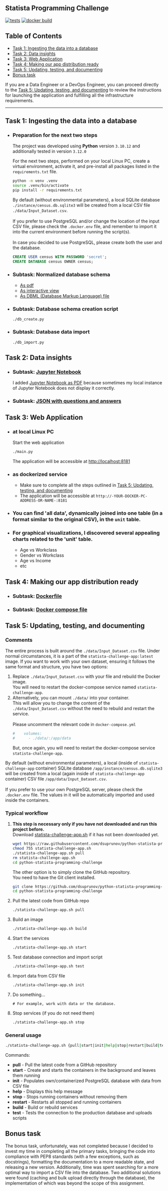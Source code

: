 ## Statista Programming Challenge

[![tests](https://github.com/dsuprunov/python-statista-programming-challenge/actions/workflows/tests.yml/badge.svg)](https://github.com/dsuprunov/python-statista-programming-challenge/actions/workflows/tests.yml)
[![docker build](https://github.com/dsuprunov/python-statista-programming-challenge/actions/workflows/docker.yml/badge.svg)](https://github.com/dsuprunov/python-statista-programming-challenge/actions/workflows/docker.yml)

## Table of Contents

- [Task 1: Ingesting the data into a database](#task-1-ingesting-the-data-into-a-database)
- [Task 2: Data insights](#task-2-data-insights)
- [Task 3: Web Application](#task-3-web-application)
- [Task 4: Making our app distribution ready](#task-4-making-our-app-distribution-ready)
- [Task 5: Updating, testing, and documenting](#task-5-updating-testing-and-documenting)
- [Bonus task](#bonus-task)

If you are a Data Engineer or a DevOps Engineer, you can proceed directly
to the [Task 5: Updating, testing, and documenting](#task-5-updating-testing-and-documenting) to review the instructions
for launching the application and fulfilling all the infrastructure requirements.

---

## Task 1: Ingesting the data into a database

- ### Preparation for the next two steps

  The project was developed using **Python** version `3.10.12` and additionally tested in version `3.12.0`

  For the next two steps, performed on your local Linux PC, create a
  virtual environment, activate it, and pre-install all packages listed in the `requirements.txt` file.
  
  ```bash
  python -m venv .venv
  source .venv/bin/activate
  pip install -r requirements.txt
  ```
  By default (without environmental parameters), a local SQLite database `./instance/census.db.sqlite3` will be created
  from a local CSV file `./data/Input_Dataset.csv`.
  <br/>
  <br/>
  If you prefer to use PostgreSQL and/or change the location of the input CSV file, please check the
  `.docker.env` file, and remember to import it into the current environment before running the script(s).  
  <br/>
  In case you decided to use PostgreSQL, please create both the user and the database.
  <br/>  
  ```sql
  CREATE USER census WITH PASSWORD 'secret';
  CREATE DATABASE census OWNER census;
  ```


- ### Subtask: Normalized database schema

  - [As pdf](docs/dbdiagram.pdf)
  - [As interactive view](https://dbdiagram.io/d/655516d67d8bbd6465445e36)
  - [As DBML (Database Markup Language) file](docs/dbdiagram.dbml)

- ### Subtask: Database schema creation script

  ```console
  ./db_create.py
  ```

- ### Subtask: Database data import

  ```console
  ./db_import.py
  ```

## Task 2: Data insights

- ### Subtask: [Jupyter Notebook](docs/task_20.ipnb)
  I added [Jupyter Notebook as PDF](docs/task_20.pdf) because sometimes my local instance of Jupyter Notebook does
  not display it correctly. 
- ### Subtask: [JSON with questions and answers](docs/task_24.json)

## Task 3: Web Application

- ### at local Linux PC
  Start the web application
  ```bash
  ./main.py
  ```
  The application will be accessible at [http://localhost:8181](http://localhost:8181)

- ### as dockerized service
  - Make sure to complete all the steps outlined in [Task 5: Updating, testing, and documenting](#task-5-updating-testing-and-documenting)
  - The application will be accessible at `http://-YOUR-DOCKER-PC-ADDRESS-OR-NAME-:8181`

- ### You can find 'all data', dynamically joined into one table (in a format similar to the original CSV), in the `unit` table.
  
- ### For graphical visualizations, I discovered several appealing charts related to the 'unit' table.
  - Age vs Workclass
  - Gender vs Workclass
  - Age vs Income
  - etc


## Task 4: Making our app distribution ready

- ### Subtask: [Dockerfile](Dockerfile)
- ### Subtask: [Docker compose file](docker-compose.yml)

## Task 5: Updating, testing, and documenting

### Comments

The entire process is built around the `./data/Input_Dataset.csv` file. Under normal circumstances,
it is a part of the `statista-challenge-app:latest` image. If you want to work with your own dataset,
ensuring it follows the same format and structure, you have two options:

1. Replace `./data/Input_Dataset.csv` with your file and rebuild the Docker image. \
   You will need to restart the docker-compose service named `statista-challenge-app`.
2. Alternatively, you can mount `./data/` into your container. \
   This will allow you to change the content of the `./data/Input_Dataset.csv` without
   the need to rebuild and restart the service.
   <br/>
   <br/>
   Please uncomment the relevant code in `docker-compose.yml`
   ```yaml
   #    volumes:
   #      - ./data/:/app/data
   ```
   But, once again, you will need to restart the docker-compose service `statista-challenge-app`.
 
By default (without environmental parameters), a local (inside of `statista-challenge-app` container)
SQLite database `/app/instance/census.db.sqlite3` will be created from a local (again inside of `statista-challenge-app`
container) CSV file `/app/data/Input_Dataset.csv`.
<br/>
<br/>
If you prefer to use your own PostgreSQL server, please check the `.docker.env` file.
The values in it will be automatically imported and used inside the containers. 

### Typical workflow
1. **This step is necessary only if you have not downloaded and run this project before.** \
  Download [statista-challenge-app.sh](statista-challenge-app.sh) if it has not been downloaded yet.   
   ```bash
   wget https://raw.githubusercontent.com/dsuprunov/python-statista-programming-challenge/main/statista-challenge-app.sh
   chmod 755 statista-challenge-app.sh
   ./statista-challenge-app.sh pull 
   rm statista-challenge-app.sh
   cd python-statista-programming-challenge
   ```
   The other option is to simply clone the GitHub repository. \
   You need to have the Git client installed.
   ```bash
   git clone https://github.com/dsuprunov/python-statista-programming-challenge.git
   cd python-statista-programming-challenge
   ```
2. Pull the latest code from GitHub repo
   ```bash
   ./statista-challenge-app.sh pull
   ```
3. Build an image
   ```bash
   ./statista-challenge-app.sh build
   ```
4. Start the services
   ```bash
   ./statista-challenge-app.sh start
   ```
5. Test database connection and import script
   ```bash
   ./statista-challenge-app.sh test
   ```
6. Import data from CSV file
   ```bash
   ./statista-challenge-app.sh init
   ```
7. Do something...
   ```
   # For example, work with data or the database.
   ```
8. Stop services (if you do not need them)
   ```bash
   ./statista-challenge-app.sh stop
   ```
   
### General usage
```bash
./statista-challenge-app.sh {pull|start|init|help|stop|restart|build|test}
```
Commands:
- **pull**     - Pull the latest code from a GitHub repository
-  **start**   - Create and starts the containers in the background and leaves them running
-  **init**    - Populates own/containerized PostgreSQL database with data from CSV file
-  **help**    - Displays this help message
-  **stop**    - Stops running containers without removing them
-  **restart** - Restarts all stopped and running containers
-  **build**   - Build or rebuild services
-  **test**    - Tests the connection to the production database and uploads scripts

## Bonus task

The bonus task, unfortunately, was not completed because I decided to invest my time
in completing all the primary tasks, bringing the code into compliance with PEP8 standards
(with a few exceptions, such as docstrings), formatting the documentation to a more
readable state, and releasing a new version. Additionally, time was spent searching
for a more optimal way to import a CSV file into the database. Two additional solutions
were found (caching and bulk upload directly through the database), the implementation
of which was beyond the scope of this assignment.